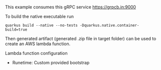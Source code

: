 This example consumes this gRPC service https://grpcb.in:9000

To build the native executable run

```shellScript
quarkus build --native --no-tests -Dquarkus.native.container-build=true
```

Then generated artifact (generated .zip file in target folder) can be used to create an AWS lambda function.

Lambda function configuration

- Runetime: Custom provided bootstrap
